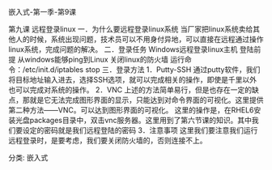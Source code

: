 嵌入式-第一季-第9课 

第九课 远程登录linux
一．为什么要远程登录linux系统
当厂家把linux系统卖给其他人的时候，系统出现问题，技术员可以不用身付异地，可以直接在远程通过操作linux系统，完成问题的解决。
二．登录任务
 Windows远程登录linux主机
登陆前提
从windows能够ping到Linux
关闭linux的防火墙
运行命令：/etc/init.d/iptables stop
三．登录方法
1．Putty-SSH
通过putty软件，我们将目标地址输入进去，选择SSH选项，就可以完成相关的操作，即使是千里以外也可以完成对系统的操作。
2．VNC
上述的方法简单易行，但是也存在一定的缺点，那就是它无法完成图形界面的显示，只能达到对命令界面的可视化。这里提供第二种方法——VNC。可以达到图形界面的可视化。 这里的操作是，在RHEL6安装光盘packages目录中，双击vnc服务器。这里用到了第六节课的知识。其中我们要设定的密码就是我们远程登陆的密码
3．注意事项
这里我们要注意我们运行远程登录时，是要考虑，我们要关闭防火墙的，否则连接不上。

分类: 嵌入式